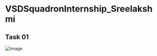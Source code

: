 # VSDSquadronInternship_Sreelakshmi
## Task 01
![image](https://github.com/user-attachments/assets/4fce9287-7f8a-4649-8bca-215bafb70bc0)
